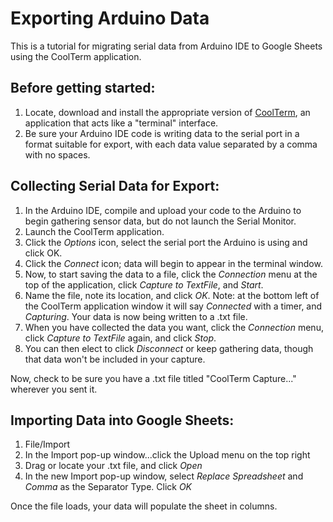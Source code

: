 # Exporting Arduino Data

This is a tutorial for migrating serial data from Arduino IDE to Google Sheets using the CoolTerm application.  
  
## Before getting started:  
1. Locate, download and install the appropriate version of [CoolTerm](https://freeware.the-meiers.org/), an application that acts like a  "terminal" interface.  
2. Be sure your Arduino IDE code is writing data to the serial port in a format suitable for export, with each data value separated by a comma with no spaces. 


## Collecting Serial Data for Export:  

1. In the Arduino IDE, compile and upload your code to the Arduino to begin gathering sensor data, but do not launch the Serial Monitor.  
2. Launch the CoolTerm application.  
3. Click the *Options* icon, select the serial port the Arduino is using and click OK.  
4. Click the *Connect* icon; data will begin to appear in the terminal window.  
5. Now, to start saving the data to a file, click the *Connection* menu at the top of the application, click *Capture to TextFile*, and *Start*.  
6. Name the file, note its location, and click *OK*. Note: at the bottom left of the CoolTerm application window it will say *Connected* with a timer, and *Capturing*. Your data is now being written to a .txt file.  
7. When you have collected the data you want, click the *Connection* menu, click *Capture to TextFile* again, and click *Stop*.  
8. You can then elect to click *Disconnect* or keep gathering data, though that data won't be included in your capture.
  
Now, check to be sure you have a .txt file titled "CoolTerm Capture..." wherever you sent it.  
  
## Importing Data into Google Sheets:

1. File/Import  
2. In the Import pop-up window...click the Upload menu on the top right  
3. Drag or locate your .txt file, and click *Open*  
4. In the new Import pop-up window, select *Replace Spreadsheet* and  *Comma* as the Separator Type. Click *OK*  

Once the file loads, your data will populate the sheet in columns.








